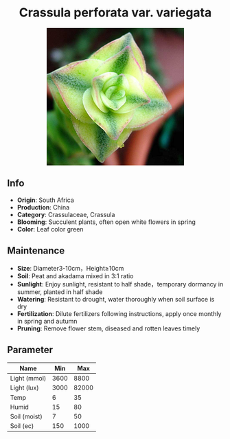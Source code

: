 <h1 align='center'>Crassula perforata var. variegata</h1>
<p align="center">
    <img 
        align='center'
        width='320'
        src="../images/crassula perforata var variegata.png" 
        alt='Crassula perforata var. variegata' />
</p>

## Info

 - **Origin**: South Africa
 - **Production**: China
 - **Category**: Crassulaceae, Crassula
 - **Blooming**: Succulent plants, often open white flowers in spring
 - **Color**: Leaf color green

## Maintenance

 - **Size**: Diameter3-10cm，Height≥10cm
 - **Soil**: Peat and akadama mixed in 3:1 ratio
 - **Sunlight**: Enjoy sunlight, resistant to half shade，temporary dormancy in summer, planted in half shade
 - **Watering**: Resistant to drought, water thoroughly when soil surface is dry
 - **Fertilization**: Dilute fertilizers following instructions, apply once monthly in spring and autumn
 - **Pruning**: Remove flower stem, diseased and rotten leaves timely

## Parameter

| Name         | Min  | Max   |
|--------------|------|-------|
| Light (mmol) | 3600 | 8800  |
| Light (lux)  | 3000 | 82000 |
| Temp         | 6    | 35    |
| Humid        | 15   | 80    |
| Soil (moist) | 7   | 50    |
| Soil (ec)    | 150  | 1000  |